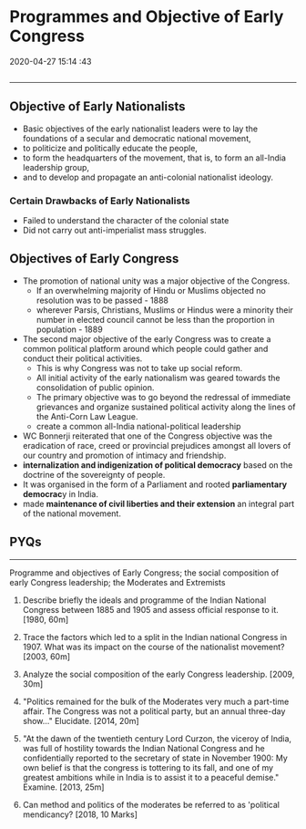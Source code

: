 # Programmes and Objective of Early Congress

2020-04-27 15:14 :43

```toc
```

---

## Objective of Early Nationalists

 - Basic objectives of the early nationalist leaders were to lay the foundations of a secular and democratic national movement,
 - to politicize and politically educate the people,
 - to form the headquarters of the movement, that is, to form an all-India leadership group,
 - and to develop and propagate an anti-colonial nationalist ideology.

### Certain Drawbacks of Early Nationalists

- Failed to understand the character of the colonial state
- Did not carry out anti-imperialist mass struggles.

## Objectives of Early Congress

- The promotion of national unity was a major objective of the Congress.
	- If an overwhelming majority of Hindu or Muslims objected no resolution was to be passed - 1888
	- wherever Parsis, Christians, Muslims or Hindus were a minority their number in elected council cannot be less than the proportion in population - 1889
- The second major objective of the early Congress was to create a common political platform around which people could gather and conduct their political activities.
	- This is why Congress was not to take up social reform.
	- All initial activity of the early nationalism was geared towards the consolidation of public opinion.
	- The primary objective was to go beyond the redressal of immediate grievances and organize sustained political activity along the lines of the Anti-Corn Law League.
	- create a common all-India national-political leadership
- WC Bonnerji reiterated that one of the Congress objective was the eradication of race, creed or provincial prejudices amongst all lovers of our country and promotion of intimacy and friendship.
- **internalization and indigenization of political democracy** based on the doctrine of the sovereignty of people.
- It was organised in the form of a Parliament and rooted **parliamentary democrac**y in India.
- made **maintenance of civil liberties and their extension** an integral part of the national movement.


## PYQs

---

Programme and objectives of Early Congress; the social composition of
early Congress leadership; the Moderates and Extremists

1. Describe briefly the ideals and programme of the Indian National Congress between 1885 and 1905 and assess official response to it. [1980, 60m]
1. Trace the factors which led to a split in the Indian national Congress in 1907. What was its impact on the course of the nationalist movement? [2003, 60m]
2. Analyze the social composition of the early Congress leadership. [2009, 30m]
3. "Politics remained for the bulk of the Moderates very much a part-time affair. The
Congress was not a political party, but an annual three-day show…" Elucidate. [2014, 20m]

4. "At the dawn of the twentieth century Lord Curzon, the viceroy of India, was full of hostility towards the Indian National Congress and he confidentially reported to the secretary of state in November 1900: My own belief is that the congress is tottering to its fall, and one of my greatest ambitions while in India is to assist it to a peaceful demise." Examine. [2013, 25m]
5. Can method and politics of the moderates be referred to as 'political mendicancy? [2018,
10 Marks]
